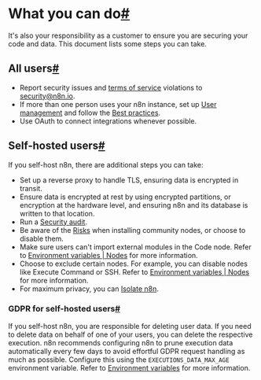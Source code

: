 [](https://github.com/n8n-io/n8n-docs/edit/main/docs/privacy-security/what-you-can-do.md "Edit this page")

# What you can do[#](#what-you-can-do "Permanent link")

It's also your responsibility as a customer to ensure you are securing your code and data. This document lists some steps you can take.

## All users[#](#all-users "Permanent link")

*   Report security issues and [terms of service](https://n8n.io/legal/#terms) violations to security@n8n.io.
*   If more than one person uses your n8n instance, set up [User management](../../user-management/) and follow the [Best practices](../../user-management/best-practices/).
*   Use OAuth to connect integrations whenever possible.

## Self-hosted users[#](#self-hosted-users "Permanent link")

If you self-host n8n, there are additional steps you can take:

*   Set up a reverse proxy to handle TLS, ensuring data is encrypted in transit.
*   Ensure data is encrypted at rest by using encrypted partitions, or encryption at the hardware level, and ensuring n8n and its database is written to that location.
*   Run a [Security audit](../../hosting/securing/security-audit/).
*   Be aware of the [Risks](../../integrations/community-nodes/risks/) when installing community nodes, or choose to disable them.
*   Make sure users can't import external modules in the Code node. Refer to [Environment variables | Nodes](https://docs.n8n.io/hosting/configuration/environment-variables/nodes) for more information.
*   Choose to exclude certain nodes. For example, you can disable nodes like Execute Command or SSH. Refer to [Environment variables | Nodes](https://docs.n8n.io/hosting/configuration/environment-variables/nodes) for more information.
*   For maximum privacy, you can [Isolate n8n](../../hosting/configuration/configuration-examples/isolation/).

### GDPR for self-hosted users[#](#gdpr-for-self-hosted-users "Permanent link")

If you self-host n8n, you are responsible for deleting user data. If you need to delete data on behalf of one of your users, you can delete the respective execution. n8n recommends configuring n8n to prune execution data automatically every few days to avoid effortful GDPR request handling as much as possible. Configure this using the `EXECUTIONS_DATA_MAX_AGE` environment variable. Refer to [Environment variables](../../hosting/configuration/environment-variables/) for more information.